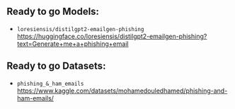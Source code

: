 ## Ready to go Models:

- `loresiensis/distilgpt2-emailgen-phishing` https://huggingface.co/loresiensis/distilgpt2-emailgen-phishing?text=Generate+me+a+phishing+email

## Ready to go Datasets:

- `phishing_&_ham_emails` https://www.kaggle.com/datasets/mohamedouledhamed/phishing-and-ham-emails/